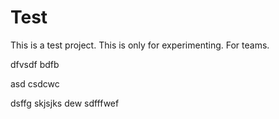 
# Test
This is a test project. This is only for experimenting.
For teams.


dfvsdf bdfb

asd
csdcwc

dsffg
skjsjks
dew
sdfffwef

